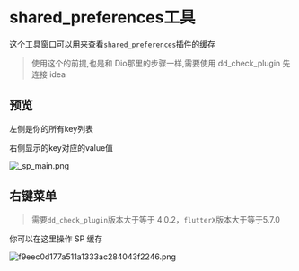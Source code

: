 # shared_preferences工具

这个工具窗口可以用来查看`shared_preferences`插件的缓存

> 使用这个的前提,也是和 Dio那里的步骤一样,需要使用 dd_check_plugin 先连接 idea


## 预览

左侧是你的所有key列表

右侧显示的key对应的value值

![_sp_main.png](_sp_main.png)


## 右键菜单

> 需要`dd_check_plugin`版本大于等于 4.0.2，`flutterX`版本大于等于5.7.0

你可以在这里操作 SP 缓存

![f9eec0d177a511a1333ac284043f2246.png](f9eec0d177a511a1333ac284043f2246.png)

